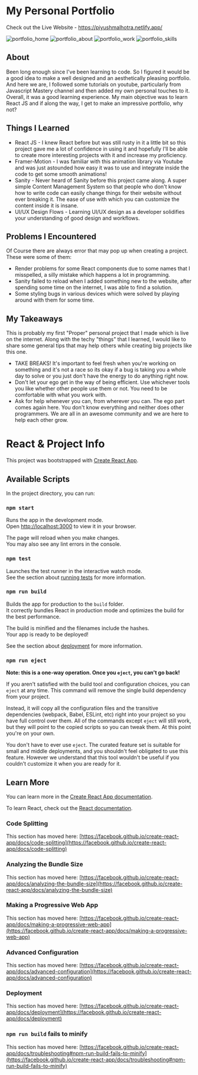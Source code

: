 # My Personal Portfolio

Check out the Live Website - https://piyushmalhotra.netlify.app/

![portfolio_home](https://user-images.githubusercontent.com/46517096/157948019-0e3a81f9-9905-46fb-b1d0-caa139572378.png)
![portfolio_about](https://user-images.githubusercontent.com/46517096/157948099-8c6021df-547d-48bd-ac95-a9a83adfa54e.png)
![portfolio_work](https://user-images.githubusercontent.com/46517096/157948112-843aedce-307b-4f0e-bf57-bde71d59cb28.png)
![portfolio_skills](https://user-images.githubusercontent.com/46517096/157948123-7adee8ee-8618-4946-90e9-6080d69d52ca.png)


## About
Been long enough since I've been learning to code. So I figured it would be a good idea to make a well designed and an aesthetically pleasing portfolio. And here we are, I followed some tutorials on youtube, particularly from Javascript Mastery channel and then added my own personal touches to it. Overall, it was a good learning experience. My main objective was to learn React JS and if along the way, I get to make an impressive portfolio, why not?

## Things I Learned
- React JS - I knew React before but was still rusty in it a little bit so this project gave me a lot of confidence in using it and hopefully I'll be able to create more interesting projects with it and increase my proficiency.
- Framer-Motion - I was familiar with this animation library via Youtube and was just astounded how easy it was to use and integrate inside the code to get some smooth animations!
- Sanity - Never heard of Sanity before this project came along. A super simple Content Management System so that people who don't know how to write code can easily change things for their website without ever breaking it. The ease of use with which you can customize the content inside it is insane.
- UI/UX Design Flows - Learning UI/UX design as a developer solidifies your understanding of good design and workflows.

## Problems I Encountered
Of Course there are always error that may pop up when creating a project. These were some of them:
- Render problems for some React components due to some names that I misspelled, a silly mistake which happens a lot in programming.
- Sanity failed to reload when I added something new to the website, after spending some time on the internet, I was able to find a solution.
- Some styling bugs in various devices which were solved by playing around with them for some time.

## My Takeaways
This is probably my first "Proper" personal project that I made which is live on the internet. Along with the techy "things" that I learned, I would like to share some general tips that may help others while creating big projects like this one.
- TAKE BREAKS! It's important to feel fresh when you're working on something and it's not a race so its okay if a bug is taking you a whole day to solve or you just don't have the energy to do anything right now.
- Don't let your ego get in the way of being efficient. Use whichever tools you like whether other people use them or not. You need to be comfortable with what you work with.
- Ask for help whenever you can, from wherever you can. The ego part comes again here. You don't know everything and neither does other programmers. We are all in an awesome community and we are here to help each other grow.


# React & Project Info
This project was bootstrapped with [Create React App](https://github.com/facebook/create-react-app).

## Available Scripts

In the project directory, you can run:

### `npm start`

Runs the app in the development mode.\
Open [http://localhost:3000](http://localhost:3000) to view it in your browser.

The page will reload when you make changes.\
You may also see any lint errors in the console.

### `npm test`

Launches the test runner in the interactive watch mode.\
See the section about [running tests](https://facebook.github.io/create-react-app/docs/running-tests) for more information.

### `npm run build`

Builds the app for production to the `build` folder.\
It correctly bundles React in production mode and optimizes the build for the best performance.

The build is minified and the filenames include the hashes.\
Your app is ready to be deployed!

See the section about [deployment](https://facebook.github.io/create-react-app/docs/deployment) for more information.

### `npm run eject`

**Note: this is a one-way operation. Once you `eject`, you can't go back!**

If you aren't satisfied with the build tool and configuration choices, you can `eject` at any time. This command will remove the single build dependency from your project.

Instead, it will copy all the configuration files and the transitive dependencies (webpack, Babel, ESLint, etc) right into your project so you have full control over them. All of the commands except `eject` will still work, but they will point to the copied scripts so you can tweak them. At this point you're on your own.

You don't have to ever use `eject`. The curated feature set is suitable for small and middle deployments, and you shouldn't feel obligated to use this feature. However we understand that this tool wouldn't be useful if you couldn't customize it when you are ready for it.

## Learn More

You can learn more in the [Create React App documentation](https://facebook.github.io/create-react-app/docs/getting-started).

To learn React, check out the [React documentation](https://reactjs.org/).

### Code Splitting

This section has moved here: [https://facebook.github.io/create-react-app/docs/code-splitting](https://facebook.github.io/create-react-app/docs/code-splitting)

### Analyzing the Bundle Size

This section has moved here: [https://facebook.github.io/create-react-app/docs/analyzing-the-bundle-size](https://facebook.github.io/create-react-app/docs/analyzing-the-bundle-size)

### Making a Progressive Web App

This section has moved here: [https://facebook.github.io/create-react-app/docs/making-a-progressive-web-app](https://facebook.github.io/create-react-app/docs/making-a-progressive-web-app)

### Advanced Configuration

This section has moved here: [https://facebook.github.io/create-react-app/docs/advanced-configuration](https://facebook.github.io/create-react-app/docs/advanced-configuration)

### Deployment

This section has moved here: [https://facebook.github.io/create-react-app/docs/deployment](https://facebook.github.io/create-react-app/docs/deployment)

### `npm run build` fails to minify

This section has moved here: [https://facebook.github.io/create-react-app/docs/troubleshooting#npm-run-build-fails-to-minify](https://facebook.github.io/create-react-app/docs/troubleshooting#npm-run-build-fails-to-minify)
